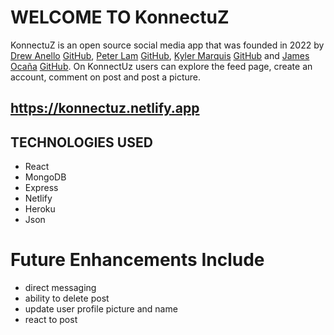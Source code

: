 # WELCOME TO KonnectuZ

KonnectuZ is an open source social media app that was founded in 2022 by [Drew Anello](https://www.linkedin.com/in/drew-anello/) [GitHub](https://github.com/drew-anello), [Peter Lam](https://www.linkedin.com/in/plam1216/) [GitHub](https://github.com/plam1216), [Kyler Marquis](https://www.linkedin.com/in/kylermarquis/) [GitHub](https://github.com/CodingJedi12) and [James Ocaña](https://www.linkedin.com/in/james-ocana/) [GitHub](https://github.com/jamesocana6). On KonnectUz users can explore the feed page, create an account, comment on post and post a picture. 

## https://konnectuz.netlify.app

## TECHNOLOGIES USED

- React
- MongoDB
- Express
- Netlify 
- Heroku
- Json

# Future Enhancements Include
- direct messaging
- ability to delete post
- update user profile picture and name 
- react to post

